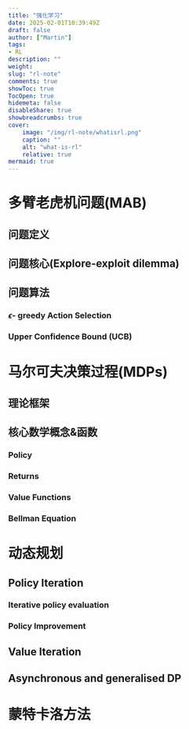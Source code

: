```yaml
---
title: "强化学习"
date: 2025-02-01T10:39:49Z
draft: false
author: ["Martin"]
tags: 
- RL
description: ""
weight:
slug: "rl-note"
comments: true
showToc: true
TocOpen: true
hidemeta: false
disableShare: true
showbreadcrumbs: true
cover:
    image: "/img/rl-note/whatisrl.png"
    caption: ""
    alt: "what-is-rl"
    relative: true
mermaid: true
---
```

# 多臂老虎机问题(MAB)
## 问题定义

## 问题核心(Explore-exploit dilemma)

## 问题算法
### $\epsilon$- greedy Action Selection
### Upper Confidence Bound (UCB)

# 马尔可夫决策过程(MDPs)
## 理论框架

## 核心数学概念&函数
### Policy
### Returns
### Value Functions
### Bellman Equation

# 动态规划
## Policy Iteration
### Iterative policy evaluation
### Policy Improvement

## Value Iteration 

## Asynchronous and generalised DP

# 蒙特卡洛方法


